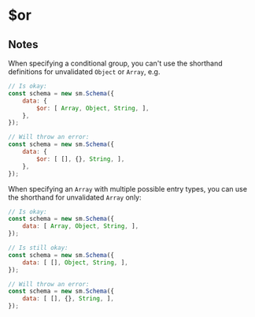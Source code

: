 # $or

## Notes

When specifying a conditional group, you can't use the shorthand definitions
for unvalidated `Object` or `Array`, e.g.

```javascript
// Is okay:
const schema = new sm.Schema({
    data: {
        $or: [ Array, Object, String, ],
    },
});

// Will throw an error:
const schema = new sm.Schema({
    data: {
        $or: [ [], {}, String, ],
    },
});
```

When specifying an `Array` with multiple possible entry types, you can use
the shorthand for unvalidated `Array` only:

```javascript
// Is okay:
const schema = new sm.Schema({
    data: [ Array, Object, String, ],
});

// Is still okay:
const schema = new sm.Schema({
    data: [ [], Object, String, ],
});

// Will throw an error:
const schema = new sm.Schema({
    data: [ [], {}, String, ],
});
```